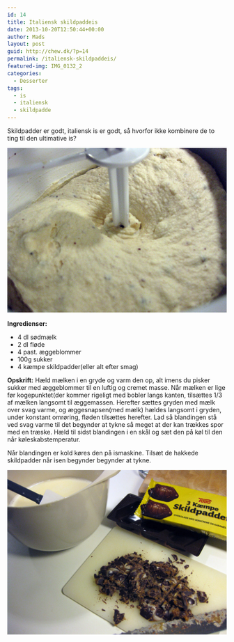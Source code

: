 ```yaml
---
id: 14
title: Italiensk skildpaddeis
date: 2013-10-20T12:50:44+00:00
author: Mads
layout: post
guid: http://chew.dk/?p=14
permalink: /italiensk-skildpaddeis/
featured-img: IMG_0132_2
categories:
  - Desserter
tags:
  - is
  - italiensk
  - skildpadde
---
```

Skildpadder er godt, italiensk is er godt, så hvorfor ikke kombinere de to ting til den ultimative is?<!--more-->

<a href="/assets/img/posts/IMG_0132_2.jpg"><img src="/assets/img/posts/IMG_0132_2-1024x768.jpg" /></a>
  
**Ingredienser:**

  * 4 dl sødmælk
  * 2 dl fløde
  * 4 past. æggeblommer
  * 100g sukker
  * 4 kæmpe skildpadder(eller alt efter smag)

**Opskrift:**
Hæld mælken i en gryde og varm den op, alt imens du pisker sukker med æggeblommer til en luftig og cremet masse. Når mælken er lige før kogepunktet(der kommer rigeligt med bobler langs kanten, tilsættes 1/3 af mælken langsomt til æggemassen. Herefter sættes gryden med mælk over svag varme, og æggesnapsen(med mælk) hældes langsomt i gryden, under konstant omrøring, fløden tilsættes herefter. Lad så blandingen stå ved svag varme til det begynder at tykne så meget at der kan trækkes spor med en træske. Hæld til sidst blandingen i en skål og sæt den på køl til den når køleskabstemperatur.
  
Når blandingen er kold køres den på ismaskine. Tilsæt de hakkede skildpadder når isen begynder begynder at tykne.

<a href="/assets/img/posts/IMG_0126_2.jpg"><img src="/assets/img/posts/IMG_0126_2-1024x768.jpg" /></a>